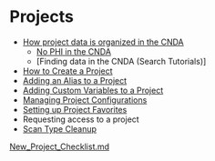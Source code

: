 # Projects

 - [How project data is organized in the CNDA](Projects/How_project_data_is_organized_in_the_CNDA.md)
   -  [No PHI in the CNDA](Projects/No_PHI_in_the_CNDA.md)
   -  [Finding data in the CNDA (Search Tutorials)]
 - [How to Create a Project](Projects/How_to_Create_a_Project.md)
 - [Adding an Alias to a Project](Projects/Adding_an_Alias_to_a_Project.md)
 - [Adding Custom Variables to a Project](Projects/Adding_Custom_Variables_to_a_Project.md)
 - [Managing Project Configurations](Projects/Managing_Project_Configurations.md)
 - [Setting up Project Favorites](Projects/Setting_up_Project_Favorites.md)
 - Requesting access to a project
 - [Scan Type Cleanup](Projects/Scan_Type_Cleanup.md)

[New_Project_Checklist.md](Projects/New_Project_Checklist.md)
